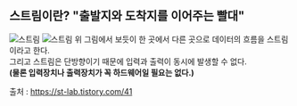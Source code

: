 
## 스트림이란? "출발지와 도착지를 이어주는 빨대"
![스트림](https://blog.kakaocdn.net/dn/byZDcE/btqCdhSBr0G/jt62XJTxvdTfVlcJ8nGOPk/img.png)
![스트림](https://blog.kakaocdn.net/dn/U8cxO/btqCcjwYmMW/IBz0RdpkvGJDEy7Jq5V9J0/img.png)
위 그림에서 보듯이 한 곳에서 다른 곳으로 데이터의 흐름을 스트림이라고 한다.  
그리고 스트림은 단방향이기 때문에 입력과 출력이 동시에 발생할 수 없다.  
__(물론 입력장치나 출력장치가 꼭 하드웨어일 필요는 없다.)__






                                     
출처 : https://st-lab.tistory.com/41
